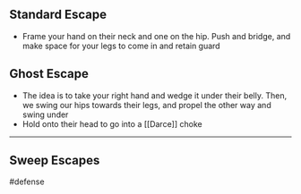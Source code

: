 ## Standard Escape

- Frame your hand on their neck and one on the hip. Push and bridge, and make space for your legs to come in and retain guard

## Ghost Escape

- The idea is to take your right hand and wedge it under their belly. Then, we swing our hips towards their legs, and propel the other way and swing under
- Hold onto their head to go into a [[Darce]] choke

---
## Sweep Escapes


#defense 